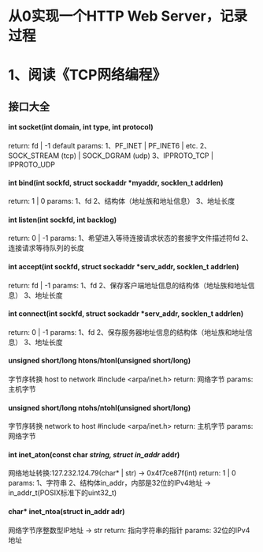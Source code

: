 # 从0实现一个HTTP Web Server，记录过程


# 1、阅读《TCP网络编程》
## 接口大全

#### int socket(int domain, int type, int protocol)    
return: fd | -1    default params: 1、PF_INET | PF_INET6 | etc. 2、SOCK_STREAM (tcp) | SOCK_DGRAM (udp)  3、IPPROTO_TCP | IPPROTO_UDP
#### int bind(int sockfd, struct sockaddr *myaddr, socklen_t addrlen)    
return: 1 | 0    params: 1、fd  2、结构体（地址族和地址信息） 3、地址长度
#### int listen(int sockfd, int backlog)    
return: 0 | -1    params: 1、希望进入等待连接请求状态的套接字文件描述符fd  2、连接请求等待队列的长度
#### int accept(int sockfd, struct sockaddr *serv_addr, socklen_t addrlen)    
return: fd | -1    params: 1、fd 2、保存客户端地址信息的结构体（地址族和地址信息） 3、地址长度
#### int connect(int sockfd, struct sockaddr *serv_addr, socklen_t addrlen)    
return: 0 | -1    params: 1、fd 2、保存服务器地址信息的结构体（地址族和地址信息） 3、地址长度

#### unsigned short/long htons/htonl(unsigned short/long)   
字节序转换 host to network  #include <arpa/inet.h>
return: 网络字节   params: 主机字节
#### unsigned short/long ntohs/ntohl(unsigned short/long)   
字节序转换 network to host  #include <arpa/inet.h>
return: 主机字节   params: 网络字节

#### int inet_aton(const char *string, struct in_addr* addr)    
网络地址转换:127.232.124.79(char* | str) -> 0x4f7ce87f(int)
return: 1 | 0    params: 1、字符串 2、结构体in_addr，内部是32位的IPv4地址 -> in_addr_t(POSIX标准下的uint32_t)
#### char* inet_ntoa(struct in_addr adr)
网络字节序整数型IP地址 -> str
return: 指向字符串的指针    params: 32位的IPv4地址


